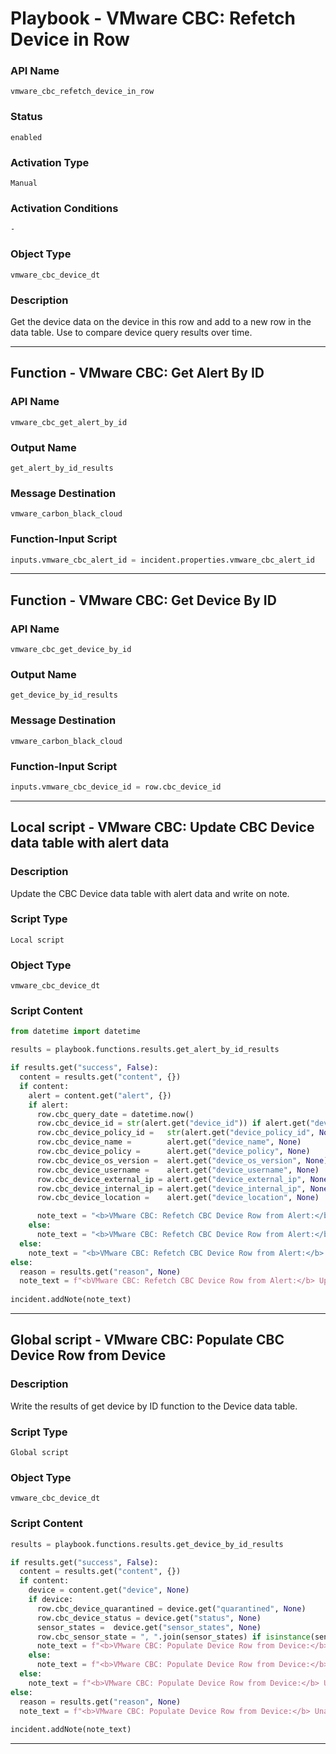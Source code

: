 <!--
    DO NOT MANUALLY EDIT THIS FILE
    THIS FILE IS AUTOMATICALLY GENERATED WITH resilient-sdk codegen
    Generated with resilient-sdk v52.0.0.0.927
-->

# Playbook - VMware CBC: Refetch Device in Row

### API Name
`vmware_cbc_refetch_device_in_row`

### Status
`enabled`

### Activation Type
`Manual`

### Activation Conditions
`-`

### Object Type
`vmware_cbc_device_dt`

### Description
Get the device data on the device in this row and add to a new row in the data table.  Use to compare device query results over time.


---
## Function - VMware CBC: Get Alert By ID

### API Name
`vmware_cbc_get_alert_by_id`

### Output Name
`get_alert_by_id_results`

### Message Destination
`vmware_carbon_black_cloud`

### Function-Input Script
```python
inputs.vmware_cbc_alert_id = incident.properties.vmware_cbc_alert_id
```

---
## Function - VMware CBC: Get Device By ID

### API Name
`vmware_cbc_get_device_by_id`

### Output Name
`get_device_by_id_results`

### Message Destination
`vmware_carbon_black_cloud`

### Function-Input Script
```python
inputs.vmware_cbc_device_id = row.cbc_device_id
```

---

## Local script - VMware CBC: Update CBC Device data table with alert data

### Description
Update the CBC Device data table with alert data and write on note.

### Script Type
`Local script`

### Object Type
`vmware_cbc_device_dt`

### Script Content
```python
from datetime import datetime

results = playbook.functions.results.get_alert_by_id_results

if results.get("success", False):
  content = results.get("content", {})
  if content:
    alert = content.get("alert", {})
    if alert:
      row.cbc_query_date = datetime.now()
      row.cbc_device_id = str(alert.get("device_id")) if alert.get("device_id", None) else None
      row.cbc_device_policy_id =   str(alert.get("device_policy_id", None)) if alert.get("device_policy_id", None) else None
      row.cbc_device_name =        alert.get("device_name", None)
      row.cbc_device_policy =      alert.get("device_policy", None)
      row.cbc_device_os_version =  alert.get("device_os_version", None)
      row.cbc_device_username =    alert.get("device_username", None)
      row.cbc_device_external_ip = alert.get("device_external_ip", None)
      row.cbc_device_internal_ip = alert.get("device_internal_ip", None)
      row.cbc_device_location =    alert.get("device_location", None)

      note_text = "<b>VMware CBC: Refetch CBC Device Row from Alert:</b> Update complete."
    else:
      note_text = "<b>VMware CBC: Refetch CBC Device Row from Alert:</b> No alert found."
  else:
    note_text = "<b>VMware CBC: Refetch CBC Device Row from Alert:</b> No alert found (no content)."
else:
  reason = results.get("reason", None)
  note_text = f"<bVMware CBC: Refetch CBC Device Row from Alert:</b> Update did not complete. Reason: {reason}"
    
incident.addNote(note_text)
```

---
## Global script - VMware CBC: Populate CBC Device Row from Device

### Description
Write the results of get device by ID function to the Device data table.

### Script Type
`Global script`

### Object Type
`vmware_cbc_device_dt`

### Script Content
```python
results = playbook.functions.results.get_device_by_id_results

if results.get("success", False):
  content = results.get("content", {})
  if content:
    device = content.get("device", None)
    if device:
      row.cbc_device_quarantined = device.get("quarantined", None)
      row.cbc_device_status = device.get("status", None)
      sensor_states =  device.get("sensor_states", None) 
      row.cbc_sensor_state = ", ".join(sensor_states) if isinstance(sensor_states, list) else None
      note_text = f"<b>VMware CBC: Populate Device Row from Device:</b> Update complete."
    else:
      note_text = f"<b>VMware CBC: Populate Device Row from Device:</b> Unable to get device data to update CBC Device data table."
  else:
    note_text = f"<b>VMware CBC: Populate Device Row from Device:</b> Unable to get device data to update CBC Device data table - no content."
else:
  reason = results.get("reason", None)
  note_text = f"<b>VMware CBC: Populate Device Row from Device:</b> Unable to get device data to update CBC Device data table.<br> reason: {reason}"
  
incident.addNote(note_text)

```

---

